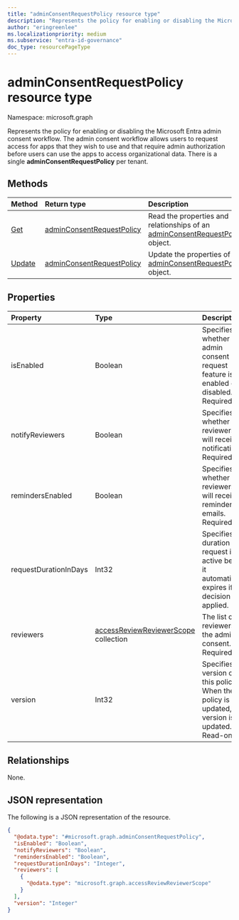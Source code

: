 ```yaml
---
title: "adminConsentRequestPolicy resource type"
description: "Represents the policy for enabling or disabling the Microsoft Entra admin consent workflow."
author: "eringreenlee"
ms.localizationpriority: medium
ms.subservice: "entra-id-governance"
doc_type: resourcePageType
---
```


# adminConsentRequestPolicy resource type

Namespace: microsoft.graph

Represents the policy for enabling or disabling the Microsoft Entra admin consent workflow. The admin consent workflow allows users to request access for apps that they wish to use and that require admin authorization before users can use the apps to access organizational data. There is a single **adminConsentRequestPolicy** per tenant.

## Methods

|Method|Return type|Description|
|:---|:---|:---|
|[Get](../api/adminconsentrequestpolicy-get.md)|[adminConsentRequestPolicy](../resources/adminconsentrequestpolicy.md)|Read the properties and relationships of an [adminConsentRequestPolicy](../resources/adminconsentrequestpolicy.md) object.|
|[Update](../api/adminconsentrequestpolicy-update.md)|[adminConsentRequestPolicy](../resources/adminconsentrequestpolicy.md)|Update the properties of an [adminConsentRequestPolicy](../resources/adminconsentrequestpolicy.md) object.|

## Properties

|Property|Type|Description|
|:---|:---|:---|
|isEnabled|Boolean|Specifies whether the admin consent request feature is enabled or disabled. Required.|
|notifyReviewers|Boolean|Specifies whether reviewers will receive notifications. Required.|
|remindersEnabled|Boolean|Specifies whether reviewers will receive reminder emails. Required.|
|requestDurationInDays|Int32|Specifies the duration the request is active before it automatically expires if no decision is applied.|
|reviewers|[accessReviewReviewerScope](../resources/accessreviewreviewerscope.md) collection|The list of reviewers for the admin consent. Required.|
|version|Int32|Specifies the version of this policy. When the policy is updated, this version is updated. Read-only.|

## Relationships

None.

## JSON representation

The following is a JSON representation of the resource.
<!-- {
  "blockType": "resource",
  "keyProperty": "id",
  "@odata.type": "microsoft.graph.adminConsentRequestPolicy",
  "openType": false
}
-->
``` json
{
  "@odata.type": "#microsoft.graph.adminConsentRequestPolicy",
  "isEnabled": "Boolean",
  "notifyReviewers": "Boolean",
  "remindersEnabled": "Boolean",
  "requestDurationInDays": "Integer",
  "reviewers": [
    {
      "@odata.type": "microsoft.graph.accessReviewReviewerScope"
    }
  ],
  "version": "Integer"
}
```
